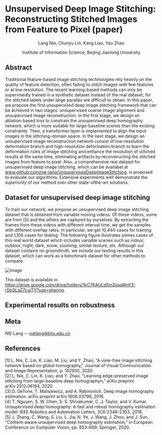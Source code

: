 # Unsupervised Deep Image Stitching: Reconstructing Stitched Images from Feature to Pixel (paper)
<p align="center">Lang Nie, Chunyu Lin, Kang Liao, Yao Zhao</p>
<p align="center">Institute of Information Science, Beijing Jiaotong University</p>

## Abstract
Traditional feature-based image stitching technologies rely heavily on the quality of feature detection, often failing to stitch images with few features or at low resolution. The recent learning-based methods can only be supervisedly trained in a synthetic dataset instead of the real dataset, for the stitched labels under large parallax are difficult to obtain. In this paper, we propose the first unsupervised deep image stitching framework that can be achieved in two stages: unsupervised coarse image alignment and unsupervised image reconstruction. In the first stage, we design an ablation-based loss to constrain the unsupervised deep homography network, which is more suitable for large-baseline scenes than the existing constraints. Then, a transformer layer is implemented to align the input images in the stitching-domain space. In the next stage, we design an unsupervised image reconstruction network consist of low-resolution deformation branch and high-resolution deformation branch to learn the deformation rules of image stitching and enhance the resolution of stitched results at the same time, eliminating artifacts by reconstructing the stitched images from feature to pixel. Also, a comprehensive real dataset for unsupervised deep image stitching, which can be availabel at www.github.com/nie-lang/UnsupervisedDeepImageStitching, is proposed to evaluate our algorithms. Extensive experiments well demonstrate the superiority of our method over other state-ofthe-art solutions.

## Dataset for unsupervised deep image stitching
To train our network, we propose an unsupervised deep image stitching dataset that is obtained from variable moving videos. Of these videos, some are from [5] and the others are captured by ourselves. By extracting the frames from these videos with different interval time, we get the samples with different overlap rates. In particular, we get 10,440 cases for training and 1,106 cases for testing. The following figure illustrates somes cases of this real world dataset which includes variable scenes such as indoor, outdoor, night, dark, snow, zooming, similar texture, etc. Although our dataset contains no groundtruth, we include our testing results in this dataset, which can work as a benchmark dataset for other methods to compare.

![image](https://github.com/nie-lang/UnsupervisedDeepImageStitching/blob/main/figures/dataset.jpg)

This dataset is available in https://drive.google.com/drive/folders/1kC7KAULd5mZsqaWnY3-rSbQLaZ7LujTY?usp=sharing.

## Experimental results on robustness

## Meta
NIE Lang -- nielang@bjtu.edu.cn


## References
[1] L. Nie, C. Lin, K. Liao, M. Liu, and Y. Zhao, “A view-free image stitching network based on global homography,” Journal of Visual Communication and Image Representation, p. 102950, 2020.  
[2] L. Nie, C. Lin, K. Liao, and Y. Zhao, “Learning edge-preserved image stitching from large-baseline deep homographyn,” arXiv preprint arXiv:2012.06194, 2020.  
[3] D. DeTone, T. Malisiewicz, and A. Rabinovich. Deep image homography estimation. arXiv preprint arXiv:1606.03798, 2016.  
[4] T. Nguyen, S. W. Chen, S. S. Shivakumar, C. J. Taylor, and V. Kumar. Unsupervised deep homography: A fast and robust homography estimation model. IEEE Robotics and Automation Letters, 3(3):2346–2353, 2018.  
[5] J. Zhang, C. Wang, S. Liu, L. Jia, N. Ye, J. Wang, J. Zhou, and J. Sun, “Content-aware unsupervised deep homography estimation,” in European Conference on Computer Vision, pp. 653–669, Springer, 2020.  
